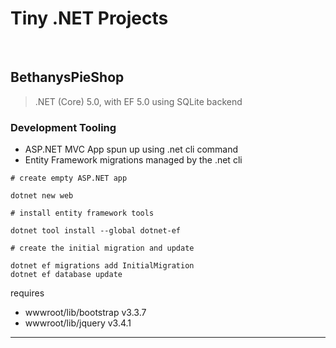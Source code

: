 # Tiny .NET Projects

<br />

## BethanysPieShop

> .NET (Core) 5.0, with EF 5.0 using SQLite backend

### Development Tooling

- ASP.NET MVC App spun up using .net cli command
- Entity Framework migrations managed by the .net cli

```
# create empty ASP.NET app

dotnet new web
```

```
# install entity framework tools

dotnet tool install --global dotnet-ef

# create the initial migration and update

dotnet ef migrations add InitialMigration
dotnet ef database update

```

requires

- wwwroot/lib/bootstrap v3.3.7
- wwwroot/lib/jquery v3.4.1

---
